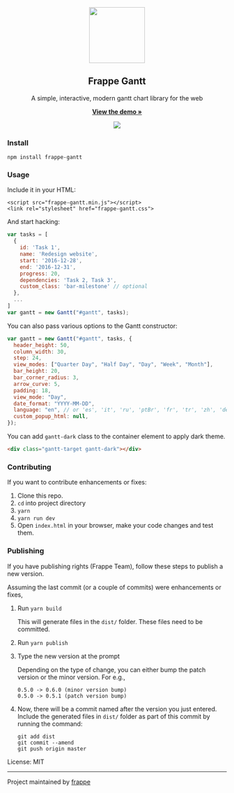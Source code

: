 <div align="center">
    <img src="https://github.com/frappe/design/blob/master/logos/logo-2019/frappe-gantt-logo.png" height="128">
    <h2>Frappe Gantt</h2>
    <p align="center">
        <p>A simple, interactive, modern gantt chart library for the web</p>
        <a href="https://frappe.github.io/gantt">
            <b>View the demo »</b>
        </a>
    </p>
</div>

<p align="center">
    <a href="https://frappe.github.io/gantt">
        <img src="https://cloud.githubusercontent.com/assets/9355208/21537921/4a38b194-cdbd-11e6-8110-e0da19678a6d.png">
    </a>
</p>

### Install

```
npm install frappe-gantt
```

### Usage

Include it in your HTML:

```
<script src="frappe-gantt.min.js"></script>
<link rel="stylesheet" href="frappe-gantt.css">
```

And start hacking:

```js
var tasks = [
  {
    id: 'Task 1',
    name: 'Redesign website',
    start: '2016-12-28',
    end: '2016-12-31',
    progress: 20,
    dependencies: 'Task 2, Task 3',
    custom_class: 'bar-milestone' // optional
  },
  ...
]
var gantt = new Gantt("#gantt", tasks);
```

You can also pass various options to the Gantt constructor:

```js
var gantt = new Gantt("#gantt", tasks, {
  header_height: 50,
  column_width: 30,
  step: 24,
  view_modes: ["Quarter Day", "Half Day", "Day", "Week", "Month"],
  bar_height: 20,
  bar_corner_radius: 3,
  arrow_curve: 5,
  padding: 18,
  view_mode: "Day",
  date_format: "YYYY-MM-DD",
  language: "en", // or 'es', 'it', 'ru', 'ptBr', 'fr', 'tr', 'zh', 'de', 'hu'
  custom_popup_html: null,
});
```

You can add `gantt-dark` class to the container element to apply dark theme.

```html
<div class="gantt-target gantt-dark"></div>
```

### Contributing

If you want to contribute enhancements or fixes:

1. Clone this repo.
2. `cd` into project directory
3. `yarn`
4. `yarn run dev`
5. Open `index.html` in your browser, make your code changes and test them.

### Publishing

If you have publishing rights (Frappe Team), follow these steps to publish a new version.

Assuming the last commit (or a couple of commits) were enhancements or fixes,

1. Run `yarn build`

   This will generate files in the `dist/` folder. These files need to be committed.

1. Run `yarn publish`
1. Type the new version at the prompt

   Depending on the type of change, you can either bump the patch version or the minor version.
   For e.g.,

   ```
   0.5.0 -> 0.6.0 (minor version bump)
   0.5.0 -> 0.5.1 (patch version bump)
   ```

1. Now, there will be a commit named after the version you just entered. Include the generated files in `dist/` folder as part of this commit by running the command:
   ```
   git add dist
   git commit --amend
   git push origin master
   ```

License: MIT

---

Project maintained by [frappe](https://github.com/frappe)
